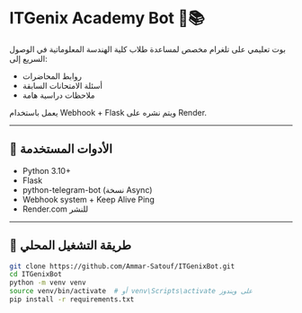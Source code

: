 # ITGenix Academy Bot 🤖📚

بوت تعليمي على تلغرام مخصص لمساعدة طلاب كلية الهندسة المعلوماتية في الوصول السريع إلى:
- روابط المحاضرات
- أسئلة الامتحانات السابقة
- ملاحظات دراسية هامة

يعمل باستخدام Webhook + Flask ويتم نشره على Render.

---

## 🧰 الأدوات المستخدمة

- Python 3.10+
- Flask
- python-telegram-bot (نسخة Async)
- Webhook system + Keep Alive Ping
- Render.com للنشر

---

## 🚀 طريقة التشغيل المحلي

```bash
git clone https://github.com/Ammar-Satouf/ITGenixBot.git
cd ITGenixBot
python -m venv venv
source venv/bin/activate  # أو venv\Scripts\activate على ويندوز
pip install -r requirements.txt
